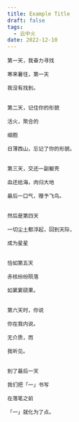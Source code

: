 ```yaml
---
title: Example Title
draft: false
tags:
  - 云中火
date: 2022-12-10
---
```



	第一天，我奋力寻找
	
	寒来暑往，第一天
	
	我没有找到。


	第二天，记住你的形貌
	
	活火，聚合的
	
	细胞
	
	日薄西山，忘记了你的形貌。


	第三天，交还一副躯壳
	
	血还给海，肉归大地
	
	最后一口气，赠予飞鸟。


	然后是第四天
	
	一切尘土都浮起，回到天际，
	
	成为星星


	恰如第五天
	
	赤核纷纷陨落
	
	如累累硕果。


	第六天时，你说
	
	你在我内说。
	
	无介质，而
	
	我听见。
	
	
	到了最后一天
	
	我们把「一」书写
	
	在落笔之前
	
	「一」就化为了点。

